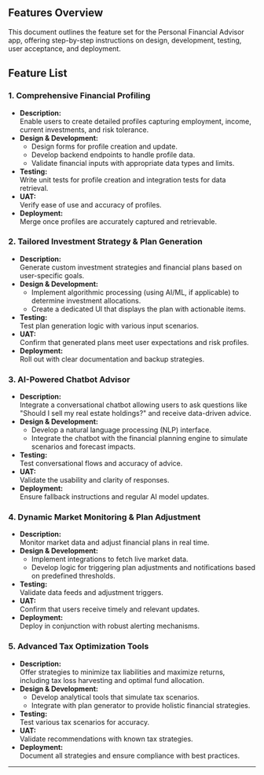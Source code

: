 ## Features Overview
This document outlines the feature set for the Personal Financial Advisor app, offering step-by-step instructions on design, development, testing, user acceptance, and deployment.

## Feature List

### 1. Comprehensive Financial Profiling
- **Description:**  
  Enable users to create detailed profiles capturing employment, income, current investments, and risk tolerance.
- **Design & Development:**  
  - Design forms for profile creation and update.
  - Develop backend endpoints to handle profile data.
  - Validate financial inputs with appropriate data types and limits.
- **Testing:**  
  Write unit tests for profile creation and integration tests for data retrieval.
- **UAT:**  
  Verify ease of use and accuracy of profiles.
- **Deployment:**  
  Merge once profiles are accurately captured and retrievable.

### 2. Tailored Investment Strategy & Plan Generation
- **Description:**  
  Generate custom investment strategies and financial plans based on user-specific goals.
- **Design & Development:**  
  - Implement algorithmic processing (using AI/ML, if applicable) to determine investment allocations.
  - Create a dedicated UI that displays the plan with actionable items.
- **Testing:**  
  Test plan generation logic with various input scenarios.
- **UAT:**  
  Confirm that generated plans meet user expectations and risk profiles.
- **Deployment:**  
  Roll out with clear documentation and backup strategies.

### 3. AI-Powered Chatbot Advisor
- **Description:**  
  Integrate a conversational chatbot allowing users to ask questions like "Should I sell my real estate holdings?" and receive data-driven advice.
- **Design & Development:**  
  - Develop a natural language processing (NLP) interface.
  - Integrate the chatbot with the financial planning engine to simulate scenarios and forecast impacts.
- **Testing:**  
  Test conversational flows and accuracy of advice.
- **UAT:**  
  Validate the usability and clarity of responses.
- **Deployment:**  
  Ensure fallback instructions and regular AI model updates.

### 4. Dynamic Market Monitoring & Plan Adjustment
- **Description:**  
  Monitor market data and adjust financial plans in real time.
- **Design & Development:**  
  - Implement integrations to fetch live market data.
  - Develop logic for triggering plan adjustments and notifications based on predefined thresholds.
- **Testing:**  
  Validate data feeds and adjustment triggers.
- **UAT:**  
  Confirm that users receive timely and relevant updates.
- **Deployment:**  
  Deploy in conjunction with robust alerting mechanisms.

### 5. Advanced Tax Optimization Tools
- **Description:**  
  Offer strategies to minimize tax liabilities and maximize returns, including tax loss harvesting and optimal fund allocation.
- **Design & Development:**  
  - Develop analytical tools that simulate tax scenarios.
  - Integrate with plan generator to provide holistic financial strategies.
- **Testing:**  
  Test various tax scenarios for accuracy.
- **UAT:**  
  Validate recommendations with known tax strategies.
- **Deployment:**  
  Document all strategies and ensure compliance with best practices.

---